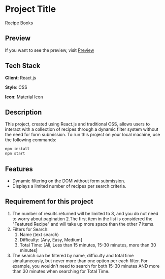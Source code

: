 # Project Title  

Recipe Books

## Preview

If you want to see the preview, visit [Preview](https://take-home-assessment-tau.vercel.app/)

## Tech Stack

**Client**: React.js

**Style**: CSS

**Icon**: Material Icon

## Description
This project, created using React.js and traditional CSS, allows users to interact with a collection of recipes through a dynamic filter system without the need for form submission. To run this project on your local machine, use the following commands:
~~~bash
npm install
npm start
~~~

## Features

- Dynamic filtering on the DOM without form submission.
- Displays a limited number of recipes per search criteria.

## Requirement for this project

1. The number of results returned will be limited to 8, and you do not need to worry about pagination
2.The first item in the list is considered the "Featured Recipe" and will take up more space than the other 7 items.
3. Filters for Search:
      1. Name (text search)
      2. Difficulty: [Any, Easy, Medium]
      3. Total Time: [All, Less than 15 minutes, 15-30 minutes, more than 30 minutes]
4. The search can be filtered by name, difficulty and total time simultaneously, but never more than one option per each filter. For example, you wouldn't need to search for both 15-30 minutes AND more than 30 minutes when searching for Total Time.


